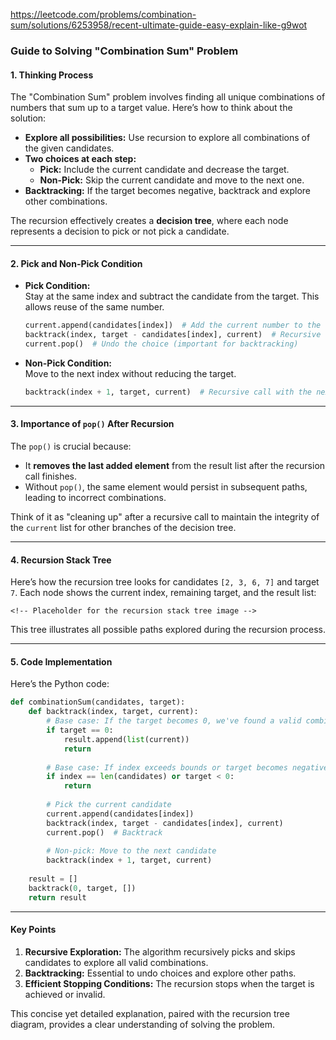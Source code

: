 https://leetcode.com/problems/combination-sum/solutions/6253958/recent-ultimate-guide-easy-explain-like-g9wot


### Guide to Solving "Combination Sum" Problem

#### 1. **Thinking Process**

The "Combination Sum" problem involves finding all unique combinations of numbers that sum up to a target value. Here’s how to think about the solution:

- **Explore all possibilities:** Use recursion to explore all combinations of the given candidates.
- **Two choices at each step:** 
  - **Pick:** Include the current candidate and decrease the target.
  - **Non-Pick:** Skip the current candidate and move to the next one.
- **Backtracking:** If the target becomes negative, backtrack and explore other combinations.

The recursion effectively creates a **decision tree**, where each node represents a decision to pick or not pick a candidate.

---

#### 2. **Pick and Non-Pick Condition**

- **Pick Condition:**  
  Stay at the same index and subtract the candidate from the target. This allows reuse of the same number.  

  ```python
  current.append(candidates[index])  # Add the current number to the result list
  backtrack(index, target - candidates[index], current)  # Recursive call
  current.pop()  # Undo the choice (important for backtracking)
  ```

- **Non-Pick Condition:**  
  Move to the next index without reducing the target.

  ```python
  backtrack(index + 1, target, current)  # Recursive call with the next index
  ```

---

#### 3. **Importance of `pop()` After Recursion**

The `pop()` is crucial because:
- It **removes the last added element** from the result list after the recursion call finishes.
- Without `pop()`, the same element would persist in subsequent paths, leading to incorrect combinations.

Think of it as "cleaning up" after a recursive call to maintain the integrity of the `current` list for other branches of the decision tree.

---

#### 4. **Recursion Stack Tree**

Here’s how the recursion tree looks for candidates `[2, 3, 6, 7]` and target `7`. Each node shows the current index, remaining target, and the result list:

```mermaid
<!-- Placeholder for the recursion stack tree image -->
```

This tree illustrates all possible paths explored during the recursion process.

---

#### 5. **Code Implementation**

Here’s the Python code:

```python
def combinationSum(candidates, target):
    def backtrack(index, target, current):
        # Base case: If the target becomes 0, we've found a valid combination
        if target == 0:
            result.append(list(current))
            return
        
        # Base case: If index exceeds bounds or target becomes negative
        if index == len(candidates) or target < 0:
            return
        
        # Pick the current candidate
        current.append(candidates[index])
        backtrack(index, target - candidates[index], current)
        current.pop()  # Backtrack
        
        # Non-pick: Move to the next candidate
        backtrack(index + 1, target, current)
    
    result = []
    backtrack(0, target, [])
    return result
```

---

#### Key Points
1. **Recursive Exploration:** The algorithm recursively picks and skips candidates to explore all valid combinations.
2. **Backtracking:** Essential to undo choices and explore other paths.
3. **Efficient Stopping Conditions:** The recursion stops when the target is achieved or invalid.

This concise yet detailed explanation, paired with the recursion tree diagram, provides a clear understanding of solving the problem.